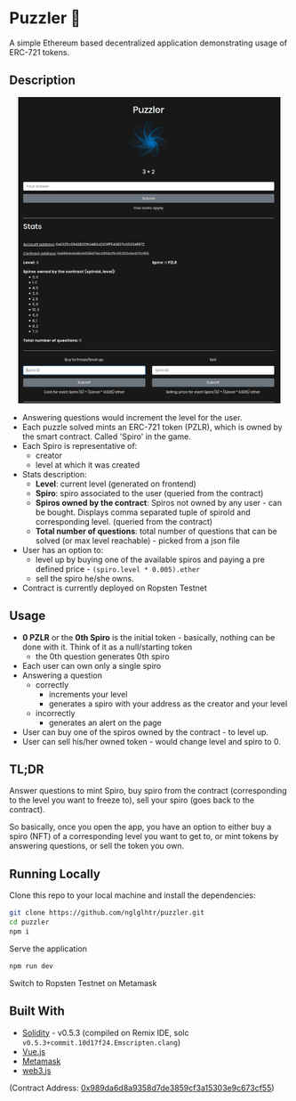 # Puzzler :game_die:

A simple Ethereum based decentralized application demonstrating usage of ERC-721 tokens.

## Description

<!-- ![Puzzler](./puzzler.png) -->
<p align = center><img src="./puzzler.png" height="550" center></p>

- Answering questions would increment the level for the user.
- Each puzzle solved mints an ERC-721 token (PZLR), which is owned by the smart contract. Called 'Spiro' in the game.
- Each Spiro is representative of: 
  - creator 
  - level at which it was created
- Stats description: 
  - **Level**: current level (generated on frontend)
  - **Spiro**: spiro associated to the user (queried from the contract)
  - **Spiros owned by the contract**: Spiros not owned by any user - can be bought. Displays comma separated tuple of spiroId and corresponding level. (queried from the contract)
  - **Total number of questions**: total number of questions that can be solved (or max level reachable) - picked from a json file
- User has an option to:
  - level up by buying one of the available spiros and paying a pre defined price - `(spiro.level * 0.005).ether`
  - sell the spiro he/she owns.
- Contract is currently deployed on Ropsten Testnet

## Usage

- **0 PZLR** or the **0th Spiro** is the initial token - basically, nothing can be done with it. Think of it as a null/starting token
  - the 0th question generates 0th spiro
- Each user can own only a single spiro
- Answering a question 
  - correctly
    - increments your level
    - generates a spiro with your address as the creator and your level
  - incorrectly
    - generates an alert on the page
- User can buy one of the spiros owned by the contract - to level up.
- User can sell his/her owned token - would change level and spiro to 0.

## TL;DR

Answer questions to mint Spiro, buy spiro from the contract (corresponding to the level you want to freeze to), sell your spiro (goes back to the contract). 

So basically, once you open the app, you have an option to either buy a spiro (NFT) of a corresponding level you want to get to, or mint tokens by answering questions, or sell the token you own. 

## Running Locally

Clone this repo to your local machine and install the dependencies:

```bash
git clone https://github.com/nglglhtr/puzzler.git
cd puzzler
npm i
```
Serve the application

```bash
npm run dev
```
Switch to Ropsten Testnet on Metamask

## Built With

* [Solidity](https://solidity.readthedocs.io/en/v0.5.3/) - v0.5.3 (compiled on Remix IDE, solc `v0.5.3+commit.10d17f24.Emscripten.clang`)
* [Vue.js](https://vuejs.org/) 
* [Metamask](https://metamask.io/)
* [web3.js](https://github.com/ethereum/web3.js/)


(Contract Address: [0x989da6d8a9358d7de3859cf3a15303e9c673cf55](https://ropsten.etherscan.io/token/0x989da6d8a9358d7de3859cf3a15303e9c673cf55))